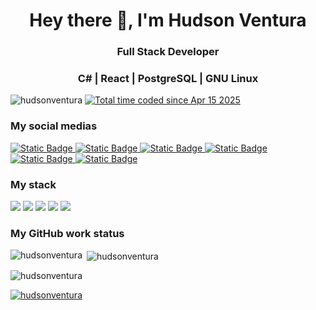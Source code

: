 <h1 align="center">Hey there 👋, I'm Hudson Ventura</h1>
<h3 align="center">Full Stack Developer</h3>
<h3 align="center">C# | React | PostgreSQL | GNU Linux</h3>

<p align="left"> 
  <img src="https://komarev.com/ghpvc/?username=hudsonventura&label=Profile%20views&color=0e75b6&style=flat" alt="hudsonventura" /> 
  <a href="https://wakatime.com/@92b3c531-b056-49aa-8e59-bbdf617d92b3"><img src="https://wakatime.com/badge/user/92b3c531-b056-49aa-8e59-bbdf617d92b3.svg" alt="Total time coded since Apr 15 2025" /></a>
</p>


<h3 align="left">My social medias</h3>

<a href="https://hudsonventura.ddnsfree.com"> <img alt="Static Badge" src="https://img.shields.io/badge/My_Web_Site-black?style=flat-square&logo=fontawesome&logoColor=white" /> </a>
<a href="https://linkedin.com/in/hudson-ventura-003bb597"> <img alt="Static Badge" src="https://img.shields.io/badge/LinkedIn-blue?style=flat-square&logo=linkedin" /> </a>
<a href="https://instagram.com/hudsonventura"> <img alt="Static Badge" src="https://img.shields.io/badge/Instagram-pink?style=flat-square&logo=instagram&logoColor=white" /> </a>
<a href="https://fb.com/hudsonf.ventura"> <img alt="Static Badge" src="https://img.shields.io/badge/Facebook-blue?style=flat-square&logo=facebook&logoColor=white" /> </a>
<a href="https://www.youtube.com/c/hudsonventura"> <img alt="Static Badge" src="https://img.shields.io/badge/Youtube-red?style=flat-square&logo=youtube&logoColor=white" /> </a>
<a href="https://www.buymeacoffee.com/hudsonventura"> <img alt="Static Badge" src="https://img.shields.io/badge/Buy_me_a_coffee-brown?style=flat-square&logo=buymeacoffee&logoColor=white" /> </a>

<h3 align="left">My stack</h3>

  ![](https://img.shields.io/badge/C%23_/_dotnet-purple?style=flat-square&logo=dotnet)
  ![](https://img.shields.io/badge/Docker-blue?style=flat-square&logo=docker&logoColor=white)
  ![](https://img.shields.io/badge/Gnu_Linux-yellow?style=flat-square&logo=linux&logoColor=white)
  ![](https://img.shields.io/badge/Postgres-blue?style=flat-square&logo=postgresql&logoColor=white)
  ![](https://img.shields.io/badge/React-blue?style=flat-square&logo=react)

<h3>My GitHub work status</h3>
<p><img align="left" src="https://github-readme-stats.vercel.app/api/top-langs?username=hudsonventura&show_icons=true&locale=en&layout=compact" alt="hudsonventura" /></p>
<p>&nbsp;<img align="center" src="https://github-readme-stats.vercel.app/api?username=hudsonventura&show_icons=true&locale=en" alt="hudsonventura" /></p>
<p><img align="center" src="https://github-readme-streak-stats.herokuapp.com/?user=hudsonventura&" alt="hudsonventura" /></p>
<p> <a href="https://github.com/ryo-ma/github-profile-trophy"><img src="[https://github-profile-trophy.vercel.app/?username=hudsonventura](https://github-profile-trophy-roan.vercel.app/?username=hudsonventura)" alt="hudsonventura" /></a> </p>
